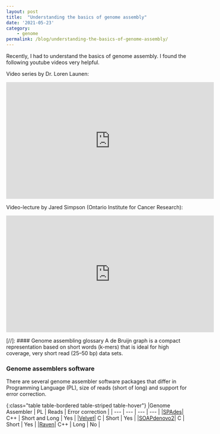 ```yaml
---
layout: post
title:  "Understanding the basics of genome assembly"
date: '2021-05-23'
category:
    - genome
permalink: /blog/understanding-the-basics-of-genome-assembly/
---
```


Recently, I had to understand the basics of genome assembly. I found the following youtube videos very helpful.

Video series by Dr. Loren Launen:

<iframe width="560" height="315" src="https://www.youtube-nocookie.com/embed/dyGuXMyQEy8" title="YouTube video player" frameborder="0" allow="accelerometer; autoplay; clipboard-write; encrypted-media; gyroscope; picture-in-picture" allowfullscreen></iframe>

Video-lecture by Jared Simpson (Ontario Institute for Cancer Research):

<iframe width="560" height="315" src="https://www.youtube-nocookie.com/embed/5wvGapmA5zM" title="YouTube video player" frameborder="0" allow="accelerometer; autoplay; clipboard-write; encrypted-media; gyroscope; picture-in-picture" allowfullscreen></iframe>

[//]:  #### Genome assembling glossary
A de Bruijn graph is a compact representation based on short words (k-mers) that
is ideal for high coverage, very short read (25–50 bp) data sets.

### Genome assemblers software

There are several genome assembler software packages that differ in Programming Language (PL), size of
reads (short of long) and support for error correction.

{:class="table table-bordered table-striped table-hover"}
|Genome Assembler | PL | Reads | Error correction |
| --- | --- | --- | --- |
|[SPAdes](https://github.com/ablab/spades)| C++ | Short and Long | Yes |
|[Velvet](https://github.com/dzerbino/velvet)| C | Short | Yes |
|[SOAPdenovo2](https://github.com/aquaskyline/SOAPdenovo2)| C | Short | Yes |
|[Raven](https://github.com/lbcb-sci/raven)| C++ | Long | No |

